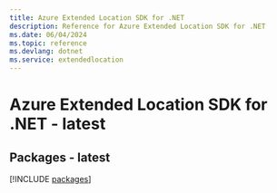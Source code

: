 ```yaml
---
title: Azure Extended Location SDK for .NET
description: Reference for Azure Extended Location SDK for .NET
ms.date: 06/04/2024
ms.topic: reference
ms.devlang: dotnet
ms.service: extendedlocation
---
```

# Azure Extended Location SDK for .NET - latest
## Packages - latest
[!INCLUDE [packages](extended-location-index.md)]
